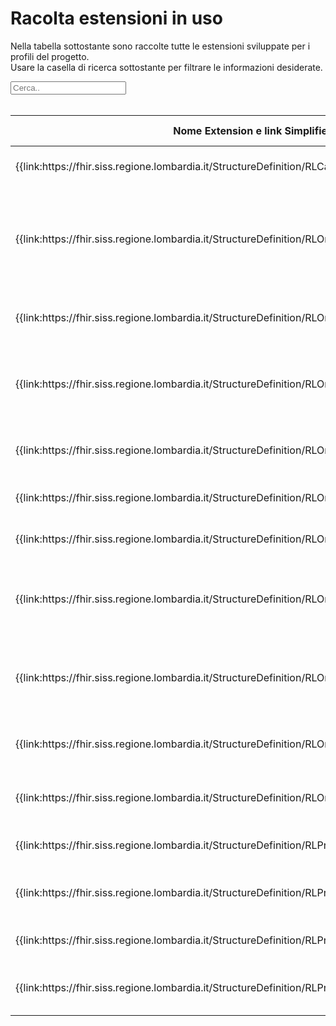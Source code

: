 <html>
  <head>
    <script src="https://ajax.googleapis.com/ajax/libs/jquery/3.6.0/jquery.min.js"></script>
    <script>
      $(document).ready(function () {
        $("#myInput").on("keyup", function () {
          var value = $(this).val().toLowerCase();
          $("#myTable tr").filter(function () {
            $(this).toggle($(this).text().toLowerCase().indexOf(value) > -1);
          });
        });
      });
    </script>
  </head>
  <body>
    <h1>Racolta estensioni in uso</h1>
    <div>
      <p>
        Nella tabella sottostante sono raccolte tutte le estensioni sviluppate
        per i profili del progetto.
        <br />
        Usare la casella di ricerca sottostante per filtrare le informazioni
        desiderate.
      </p>
      <input id="myInput" type="text" placeholder="Cerca.." />
    </div>
    <br />
    <table>
      <thead>
        <tr>
          <th>Nome Extension e link Simplifier</th>
          <th>Nome campo esteso</th>
          <th>Descrizione</th>
          <th>Contesto</th>
          <th>Usato in</th>
        </tr>
      </thead>
      <tbody id="myTable">
        <tr>
          <td>
            {{link:https://fhir.siss.regione.lombardia.it/StructureDefinition/RLCarePlanVersionePAI}}
          </td>
          <td>VersionePAI</td>
          <td>Versione del progetto individuale</td>
          <td>CarePlan</td>
          <td>
            {{pagelink:Home/Profili-ed-Estensioni/RLCarePlanProgettoIndividuale}}
          </td>
        </tr>
        <tr>
          <td>
            {{link:https://fhir.siss.regione.lombardia.it/StructureDefinition/RLOrganizationAddressDistrettoCode}}
          </td>
          <td>DistrettoCode</td>
          <td>
            Distretto territoriale così definito dalla legge regionale 22-2021
            della Regione Lombardia
          </td>
          <td>Organization.Address</td>
          <td>
            {{pagelink:Home/Profili-ed-Estensioni/RLOrganizationL1}},
            {{pagelink:Home/Profili-ed-Estensioni/RLOrganizationL2}}
          </td>
        </tr>
        <tr>
          <td>
            {{link:https://fhir.siss.regione.lombardia.it/StructureDefinition/RLOrganizationAddressIstatCode}}
          </td>
          <td>IstatCode</td>
          <td>Codice ISTAT</td>
          <td>Organization.Address</td>
          <td>
            {{pagelink:Home/Profili-ed-Estensioni/RLOrganizationL1}},
            {{pagelink:Home/Profili-ed-Estensioni/RLOrganizationL2}}
          </td>
        </tr>
        <tr>
          <td>
            {{link:https://fhir.siss.regione.lombardia.it/StructureDefinition/RLOrganizationASSTAfferenza}}
          </td>
          <td>ASSTAfferenza</td>
          <td>
            ASST sotto la quale l'ente eroga servizi sociosanitari sul
            territorio di competenza
          </td>
          <td>Organization</td>
          <td>{{pagelink:Home/Profili-ed-Estensioni/RLOrganizationL2}}</td>
        </tr>
        <tr>
          <td>
            {{link:https://fhir.siss.regione.lombardia.it/StructureDefinition/RLOrganizationATSAfferenza}}
          </td>
          <td>ATSAfferenza</td>
          <td>ATS alla quale il presidio afferisce territorialmente</td>
          <td>Organization</td>
          <td>{{pagelink:Home/Profili-ed-Estensioni/RLOrganizationL2}}</td>
        </tr>
        <tr>
          <td>
            {{link:https://fhir.siss.regione.lombardia.it/StructureDefinition/RLOrganizationDataCessazione}}
          </td>
          <td>DataCessazione</td>
          <td>Data di cessazione dell'ente</td>
          <td>Organization</td>
          <td>{{pagelink:Home/Profili-ed-Estensioni/RLOrganizationL1}}</td>
        </tr>
        <tr>
          <td>
            {{link:https://fhir.siss.regione.lombardia.it/StructureDefinition/RLOrganizationDataCostituzione}}
          </td>
          <td>DataCostituzione</td>
          <td>Data di costituzione dell'ente</td>
          <td>Organization</td>
          <td>{{pagelink:Home/Profili-ed-Estensioni/RLOrganizationL1}}</td>
        </tr>
        <tr>
          <td>
            {{link:https://fhir.siss.regione.lombardia.it/StructureDefinition/RLOrganizationDataFineValidita}}
          </td>
          <td>DataFineValidita</td>
          <td>
            Data di fine della validità di esercizio dell'ente descritto dal
            profilo
          </td>
          <td>Organization</td>
          <td>
            {{pagelink:Home/Profili-ed-Estensioni/RLOrganizationL1}},
            {{pagelink:Home/Profili-ed-Estensioni/RLOrganizationL2}},
            {{pagelink:Home/Profili-ed-Estensioni/RLOrganizationL3}}
          </td>
        </tr>
        <tr>
          <td>
            {{link:https://fhir.siss.regione.lombardia.it/StructureDefinition/RLOrganizationDataInizioValidita}}
          </td>
          <td>DataInizioValidita</td>
          <td>
            Data di inizio della validità di esercizio dell'ente descritto dal
            profilo
          </td>
          <td>Organization</td>
          <td>
            {{pagelink:Home/Profili-ed-Estensioni/RLOrganizationL1}},
            {{pagelink:Home/Profili-ed-Estensioni/RLOrganizationL2}},
            {{pagelink:Home/Profili-ed-Estensioni/RLOrganizationL3}}
          </td>
        </tr>
        <tr>
          <td>
            {{link:https://fhir.siss.regione.lombardia.it/StructureDefinition/RLOrganizationDataInsert}}
          </td>
          <td>DataInsert</td>
          <td>Data di inserimento del record</td>
          <td>Organization</td>
          <td>
            {{pagelink:Home/Profili-ed-Estensioni/RLOrganizationL1}},
            {{pagelink:Home/Profili-ed-Estensioni/RLOrganizationL2}}
          </td>
        </tr>
        <tr>
          <td>
            {{link:https://fhir.siss.regione.lombardia.it/StructureDefinition/RLOrganizationDataUpdate}}
          </td>
          <td>DataUpdate</td>
          <td>Data di aggiornamento del record</td>
          <td>Organization</td>
          <td>
            {{pagelink:Home/Profili-ed-Estensioni/RLOrganizationL1}},
            {{pagelink:Home/Profili-ed-Estensioni/RLOrganizationL2}}
          </td>
        </tr>
        <tr>
          <td>
            {{link:https://fhir.siss.regione.lombardia.it/StructureDefinition/RLPractitionerDataInsert}}
          </td>
          <td>DataInsert</td>
          <td>Data di inserimento del record</td>
          <td>Practitioner</td>
          <td>{{pagelink:Home/Profili-ed-Estensioni/RLPractitioner}}</td>
        </tr>
        <tr>
          <td>
            {{link:https://fhir.siss.regione.lombardia.it/StructureDefinition/RLPractitionerDataUpdate}}
          </td>
          <td>DataUpdate</td>
          <td>Data dell'ultima modifica del record</td>
          <td>Practitioner</td>
          <td>{{pagelink:Home/Profili-ed-Estensioni/RLPractitioner}}</td>
        </tr>
        <tr>
          <td>
            {{link:https://fhir.siss.regione.lombardia.it/StructureDefinition/RLPractitionerRoleDataInsert}}
          </td>
          <td>DataInsert</td>
          <td>Data di inserimento del record</td>
          <td>PractitionerRole</td>
          <td>{{pagelink:Home/Profili-ed-Estensioni/RLPractitionerRole}}</td>
        </tr>
        <tr>
          <td>
            {{link:https://fhir.siss.regione.lombardia.it/StructureDefinition/RLPractitionerRoleDataUpdate}}
          </td>
          <td>DataUpdate</td>
          <td>Data dell'ultima modifica del record</td>
          <td>PractitionerRole</td>
          <td>{{pagelink:Home/Profili-ed-Estensioni/RLPractitionerRole}}</td>
        </tr>
      </tbody>
    </table>
  </body>
</html>
